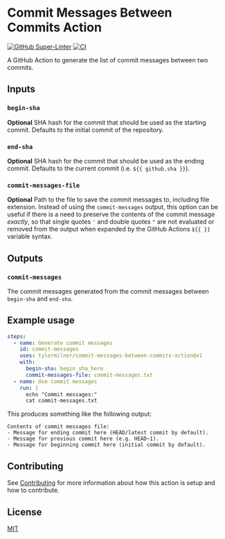 # Commit Messages Between Commits Action

[![GitHub Super-Linter](https://github.com/tylermilner/commit-messages-between-commits-action/actions/workflows/linter.yml/badge.svg)](https://github.com/tylermilner/commit-messages-between-commits-action/actions/workflows/linter.yml)
[![CI](https://github.com/tylermilner/commit-messages-between-commits-action/actions/workflows/ci.yml/badge.svg)](https://github.com/tylermilner/commit-messages-between-commits-action/actions/workflows/ci.yml)

A GitHub Action to generate the list of commit messages between two commits.

## Inputs

### `begin-sha`

**Optional** SHA hash for the commit that should be used as the starting commit.
Defaults to the initial commit of the repository.

### `end-sha`

**Optional** SHA hash for the commit that should be used as the ending commit.
Defaults to the current commit (i.e. `${{ github.sha }}`).

### `commit-messages-file`

**Optional** Path to the file to save the commit messages to, including file
extension. Instead of using the `commit-messages` output, this option can be
useful if there is a need to preserve the contents of the commit message
_exactly_, so that single quotes `'` and double quotes `"` are not evaluated or
removed from the output when expanded by the GitHub Actions `${{ }}` variable
syntax.

## Outputs

### `commit-messages`

The commit messages generated from the commit messages between `begin-sha` and
`end-sha`.

## Example usage

```yaml
steps:
  - name: Generate commit messages
    id: commit-messages
    uses: tylermilner/commit-messages-between-commits-action@v1
    with:
      begin-sha: begin_sha_here
      commit-messages-file: commit-messages.txt
  - name: Use commit messages
    run: |
      echo "Commit messages:"
      cat commit-messages.txt
```

This produces something like the following output:

```console
Contents of commit messages file:
- Message for ending commit here (HEAD/latest commit by default).
- Message for previous commit here (e.g. HEAD~1).
- Message for beginning commit here (initial commit by default).
```

## Contributing

See [Contributing](CONTRIBUTING.md) for more information about how this action
is setup and how to contribute.

## License

[MIT](LICENSE)
